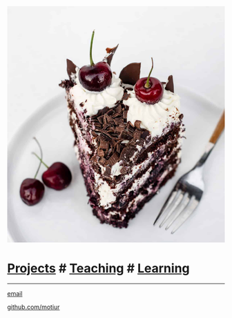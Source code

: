 ![Cake](/cake.jpg)
# [Projects](/projects) # [Teaching](/teaching) # [Learning](/learning)

* * *

[email](mailto:motiur.rahamn0@gmail.com)

[github.com/motiur](https://github.com/motiur)
